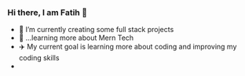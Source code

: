 ### Hi there, I am Fatih 👋

- 🔭 I’m currently creating some full stack projects
- 🌱 ...learning more about Mern Tech
-  ✈️ My current goal is learning more about coding and improving my coding skills
- 
